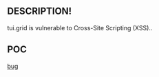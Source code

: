 ## DESCRIPTION!
tui.grid is vulnerable to Cross-Site Scripting (XSS)..

## POC
[bug](https://user-images.githubusercontent.com/63874888/114203151-85cd9c00-9975-11eb-9795-877a14af7109.png)

